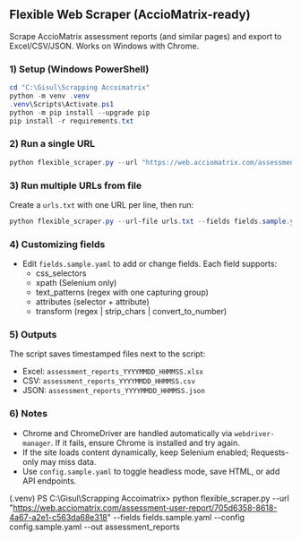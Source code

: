## Flexible Web Scraper (AccioMatrix-ready)

Scrape AccioMatrix assessment reports (and similar pages) and export to Excel/CSV/JSON. Works on Windows with Chrome.

### 1) Setup (Windows PowerShell)

```powershell
cd "C:\Gisul\Scrapping Accoimatrix"
python -m venv .venv
.venv\Scripts\Activate.ps1
python -m pip install --upgrade pip
pip install -r requirements.txt
```

### 2) Run a single URL

```powershell
python flexible_scraper.py --url "https://web.acciomatrix.com/assessment-user-report/705d6358-8618-4a67-a2e1-c563da68e318" --fields fields.sample.yaml --config config.sample.yaml --out assessment_reports
```

### 3) Run multiple URLs from file

Create a `urls.txt` with one URL per line, then run:

```powershell
python flexible_scraper.py --url-file urls.txt --fields fields.sample.yaml --config config.sample.yaml --out assessment_reports
```

### 4) Customizing fields

- Edit `fields.sample.yaml` to add or change fields. Each field supports:
  - css_selectors
  - xpath (Selenium only)
  - text_patterns (regex with one capturing group)
  - attributes (selector + attribute)
  - transform (regex | strip_chars | convert_to_number)

### 5) Outputs

The script saves timestamped files next to the script:

- Excel: `assessment_reports_YYYYMMDD_HHMMSS.xlsx`
- CSV: `assessment_reports_YYYYMMDD_HHMMSS.csv`
- JSON: `assessment_reports_YYYYMMDD_HHMMSS.json`

### 6) Notes

- Chrome and ChromeDriver are handled automatically via `webdriver-manager`. If it fails, ensure Chrome is installed and try again.
- If the site loads content dynamically, keep Selenium enabled; Requests-only may miss data.
- Use `config.sample.yaml` to toggle headless mode, save HTML, or add API endpoints.

(.venv) PS C:\Gisul\Scrapping Accoimatrix> python flexible_scraper.py --url "https://web.acciomatrix.com/assessment-user-report/705d6358-8618-4a67-a2e1-c563da68e318" --fields fields.sample.yaml --config config.sample.yaml --out assessment_reports


